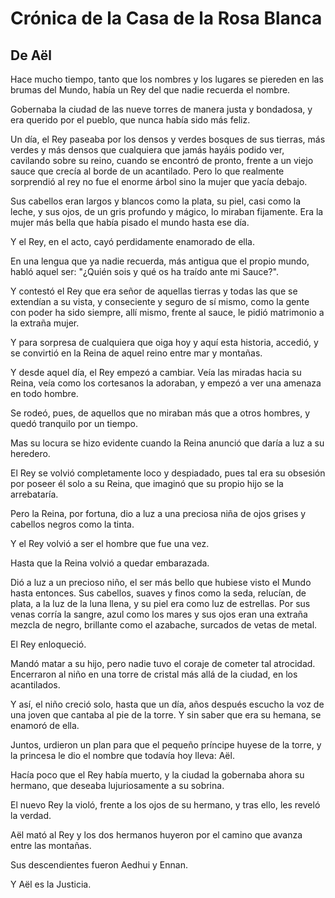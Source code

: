 # Crónica de la Casa de la Rosa Blanca

## De Aël
Hace mucho tiempo, tanto que los nombres y los lugares se piereden en las brumas del Mundo, había un Rey del que nadie recuerda el nombre.

Gobernaba la ciudad de las nueve torres de manera justa y bondadosa, y era querido por el pueblo, que nunca había sido más feliz.

Un día, el Rey paseaba por los densos y verdes bosques de sus tierras, más verdes y más densos que cualquiera que jamás hayáis podido ver, cavilando sobre su reino, cuando se encontró de pronto, frente a un viejo sauce que crecía al borde de un acantilado. Pero lo que realmente sorprendió al rey no fue el enorme árbol sino la mujer que yacía debajo.

Sus cabellos eran largos y blancos como la plata, su piel, casi como la leche, y sus ojos, de un gris profundo y mágico, lo miraban fijamente. Era la mujer más bella que había pisado el mundo hasta ese día.

Y el Rey, en el acto, cayó perdidamente enamorado de ella.

En una lengua que ya nadie recuerda, más antigua que el propio mundo, habló aquel ser: "¿Quién sois y qué os ha traído ante mi Sauce?".

Y contestó el Rey que era señor de aquellas tierras y todas las que se extendían a su vista, y conseciente y seguro de sí mismo, como la gente con poder ha sido siempre, allí mismo, frente al sauce, le pidió matrimonio a la extraña mujer.

Y para sorpresa de cualquiera que oiga hoy y aquí esta historia, accedió, y se convirtió en la Reina de aquel reino entre mar y montañas.

Y desde aquel día, el Rey empezó a cambiar. Veía las miradas hacia su Reina, veía como los cortesanos la adoraban, y empezó a ver una amenaza en todo hombre.

Se rodeó, pues, de aquellos que no miraban más que a otros hombres, y quedó tranquilo por un tiempo.

Mas su locura se hizo evidente cuando la Reina anunció que daría a luz a su heredero.

El Rey se volvió completamente loco y despiadado, pues tal era su obsesión por poseer él solo a su Reina, que imaginó que su propio hijo se la arrebataría.

Pero la Reina, por fortuna, dio a luz a una preciosa niña de ojos grises y cabellos negros como la tinta.

Y el Rey volvió a ser el hombre que fue una vez.

Hasta que la Reina volvió a quedar embarazada.

Dió a luz a un precioso niño, el ser más bello que hubiese visto el Mundo hasta entonces. Sus cabellos, suaves y finos como la seda, relucían, de plata, a la luz de la luna llena, y su piel era como luz de estrellas. Por sus venas corría la sangre, azul como los mares y sus ojos eran una extraña mezcla de negro, brillante como el azabache, surcados de vetas de metal.

El Rey enloqueció.

Mandó matar a su hijo, pero nadie tuvo el coraje de cometer tal atrocidad. Encerraron al niño en una torre de cristal más allá de la ciudad, en los acantilados.

Y así, el niño creció solo, hasta que un día, años después escucho la voz de una joven que cantaba al pie de la torre. Y sin saber que era su hemana, se enamoró de ella.

Juntos, urdieron un plan para que el pequeño príncipe huyese de la torre, y la princesa le dio el nombre que todavía hoy lleva: Aël.

Hacía poco que el Rey había muerto, y la ciudad la gobernaba ahora su hermano, que deseaba lujuriosamente a su sobrina.

El nuevo Rey la violó, frente a los ojos de su hermano, y tras ello, les reveló la verdad.

Aël mató al Rey y los dos hermanos huyeron por el camino que avanza entre las montañas.

Sus descendientes fueron Aedhui y Ennan.

Y Aël es la Justicia.